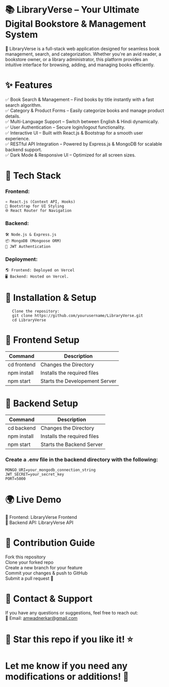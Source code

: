 # 📚 LibraryVerse – Your Ultimate Digital Bookstore & Management System
🚀 LibraryVerse is a full-stack web application designed for seamless book management, search, and categorization. Whether you're an avid reader, a bookstore owner, or a library administrator, this platform provides an intuitive interface for browsing, adding, and managing books efficiently.
# ✨ Features
✅ Book Search & Management – Find books by title instantly with a fast search algorithm.
<br/>
✅ Category & Product Forms – Easily categorize books and manage product details.
<br/>
✅ Multi-Language Support – Switch between English & Hindi dynamically.
<br/>
✅ User Authentication – Secure login/logout functionality.
<br/>
✅ Interactive UI – Built with React.js & Bootstrap for a smooth user experience.
<br/>
✅ RESTful API Integration – Powered by Express.js & MongoDB for scalable backend support.
<br/>
✅ Dark Mode & Responsive UI – Optimized for all screen sizes.
# 📂 Tech Stack 
### Frontend:
    ⚛️ React.js (Context API, Hooks)
    🎨 Bootstrap for UI Styling
    🌐 React Router for Navigation
 ### Backend:
    🛠️ Node.js & Express.js
    📦 MongoDB (Mongoose ORM)
    🔑 JWT Authentication
### Deployment:
    🌎 Frontend: Deployed on Vercel
    🖥️ Backend: Hosted on Vercel.   
   # 🚀 Installation & Setup
       Clone the repository:
       git clone https://github.com/yourusername/LibraryVerse.git
       cd LibraryVerse

# 🔹 Frontend Setup
| Command | Description |
| --- | --- |
| cd frontend | Changes the Directory |
| npm install | Installs the required files |
|    npm start | Starts the Developement Server |
# 🔹 Backend Setup
| Command | Description |
 | --- | --- |
 | cd backend | Changes the Directory |
 | npm install | Installs the required files |
 | npm start | Starts the Backend Server |
### Create a .env file in the backend directory with the following:
    MONGO_URI=your_mongodb_connection_string
    JWT_SECRET=your_secret_key
    PORT=5000
# 🌍 Live Demo
🔗 Frontend: LibraryVerse Frontend
<br/>
🔗 Backend API: LibraryVerse API

# 🤝 Contribution Guide
Fork this repository
<br/>
Clone your forked repo
<br/>
Create a new branch for your feature
<br/>
Commit your changes & push to GitHub
<br/>
Submit a pull request 🚀
# 📧 Contact & Support
If you have any questions or suggestions, feel free to reach out:
<br/>
📩 Email: amwadnerkar@gmail.com
# 🚀 Star this repo if you like it! ⭐
# Let me know if you need any modifications or additions! 🚀









